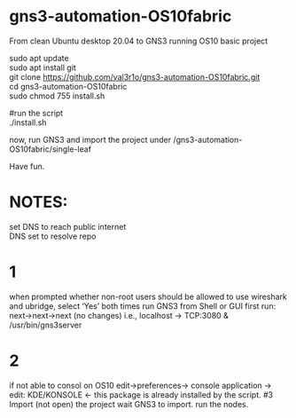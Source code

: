 # gns3-automation-OS10fabric

From clean Ubuntu desktop 20.04 to GNS3 running OS10 basic project

sudo apt update</br>
sudo apt install git<br>
git clone https://github.com/val3r1o/gns3-automation-OS10fabric.git <br>
cd gns3-automation-OS10fabric <br>
sudo chmod 755 install.sh <br>

#run the script</br>
./install.sh

now, run GNS3 and import the project under /gns3-automation-OS10fabric/single-leaf</br>

Have fun.

# NOTES:
set DNS to reach public internet </br>
DNS set to resolve repo </br>
# 1
when prompted whether non-root users should be allowed to use wireshark and ubridge, select ‘Yes’ both times
run GNS3 from Shell or GUI
first run:  next->next->next (no changes) i.e., localhost -> TCP:3080 & /usr/bin/gns3server
# 2
if not able to consol on OS10
edit->preferences-> console application -> edit: KDE/KONSOLE <- this package is already installed by the script.
#3
Import (not open) the project wait GNS3 to import. 
run the nodes.
